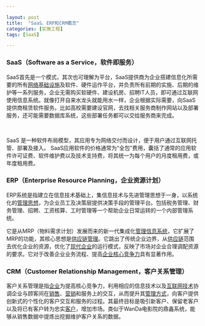 ```yaml
---

layout: post
title:  "SaaS、ERP和CRM概念"
categories: [实施工程]
tags: [SaaS]

---
```


###  SaaS（Software as a Service，软件即服务）

​	SaaS首先是一个模式，其次也可理解为平台，SaaS提供商为企业搭建信息化所需要的所有[网络基础设施](https://baike.baidu.com/item/网络基础设施/5183560)及软件、硬件运作平台，并负责所有前期的实施、后期的维护等一系列服务，企业无需购买软硬件、建设机房、招聘IT人员，即可通过互联网使用信息系统。就像打开自来水龙头就能用水一样，企业根据实际需要，向SaaS提供商租赁软件服务。比如高校需要建设官网，去找相关服务商制作网站以及部署服务，还可能需要数据库系统，这些部署任务都可以交给服务商来完成。  

​    



  SaaS 是一种软件布局模型，其应用专为网络交付而设计，便于用户通过互联网托管、部署及接入。 SaaS应用软件的价格通常为“全包”费用，囊括了通常的应用软件许可证费、软件维护费以及技术支持费，将其统一为每个用户的月度租用费，或年度租用费。

  





###  ERP（Enterprise Resource Planning，企业资源计划）

ERP系统是指建立在信息技术基础上，集信息技术与先进管理思想于一身，以系统化的[管理思想](https://baike.baidu.com/item/管理思想/2555826)，为企业员工及决策层提供决策手段的管理平台。包括税务管理、财务管理、招聘、工资核算、工时管理等一个帮助企业日常运转的一个内部管理系统。

  



它是从MRP（物料需求计划）发展而来的新一代集成化[管理信息系统](https://baike.baidu.com/item/管理信息系统/85339)，它扩展了MRP的功能，其核心思想是[供应链管理](https://baike.baidu.com/item/供应链管理/1020)。它跳出了传统企业边界，从[供应链](https://baike.baidu.com/item/供应链/139061)范围去优化企业的资源，优化了[现代企业](https://baike.baidu.com/item/现代企业/6525576)的运行模式，反映了市场对企业合理调配资源的要求。它对于改善企业业务流程、提高[企业核心竞争力](https://baike.baidu.com/item/企业核心竞争力/9432862)具有显著作用。  

  



  



###  CRM（Customer Relationship Management，客户关系管理）

客户关系管理是指[企业](https://baike.baidu.com/item/企业/707680)为提高核心竞争力，利用相应的信息技术以及[互联网技术](https://baike.baidu.com/item/互联网技术/617749)协调企业与顾客间在[销售](https://baike.baidu.com/item/销售/239410)、[营销](https://baike.baidu.com/item/营销/150434)和服务上的交互，从而提升其[管理方式](https://baike.baidu.com/item/管理方式/260899)，向客户提供创新式的个性化的客户交互和服务的过程。其最终目标是吸引新客户、保留老客户以及将已有客户转为忠实[客户](https://baike.baidu.com/item/客户/1598984)，增加市场。类似于WanDa电影院的鼎鑫系统，能够从销售数据中提炼出挖掘维护客户关系的数据。



